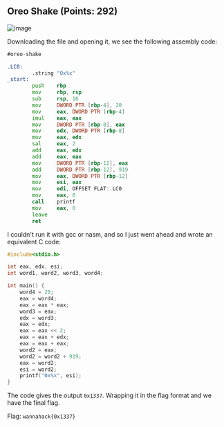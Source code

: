 ## Oreo Shake (Points: 292)

![image](https://user-images.githubusercontent.com/98008131/164891599-9a6364f9-ee42-45c1-8555-5ac0aec2be42.png)

Downloading the file and opening it, we see the following assembly code:

```asm
#oreo-shake

.LC0:
        .string "0x%x"
_start:
        push    rbp
        mov     rbp, rsp
        sub     rsp, 16
        mov     DWORD PTR [rbp-4], 20
        mov     eax, DWORD PTR [rbp-4]
        imul    eax, eax
        mov     DWORD PTR [rbp-8], eax
        mov     edx, DWORD PTR [rbp-8]
        mov     eax, edx
        sal     eax, 2
        add     eax, edx
        add     eax, eax
        mov     DWORD PTR [rbp-12], eax
        add     DWORD PTR [rbp-12], 919
        mov     eax, DWORD PTR [rbp-12]
        mov     esi, eax
        mov     edi, OFFSET FLAT:.LC0
        mov     eax, 0
        call    printf
        mov     eax, 0
        leave
        ret
```

I couldn't run it with gcc or nasm, and so I just went ahead and wrote an equivalent C code:

```C
#include<stdio.h>

int eax, edx, esi;
int word1, word2, word3, word4;

int main() {
    word4 = 20;
    eax = word4;
    eax = eax * eax;
    word3 = eax;
    edx = word3;
    eax = edx;
    eax = eax << 2;
    eax = eax + edx;
    eax = eax + eax;
    word2 = eax;
    word2 = word2 + 919;
    eax = word2;
    esi = word2;
    printf("0x%x", esi);
}
```

The code gives the output `0x1337`. Wrapping it in the flag format and we have the final flag.

Flag: `wannahack{0x1337}`
